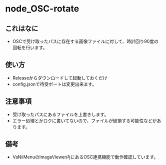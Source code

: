 # node_OSC-rotate

## これはなに

* OSCで受け取ったパスに存在する画像ファイルに対して、時計回り90度の回転を行います。

## 使い方

* Releaseからダウンロードして起動しておくだけ
* config.jsonで待受ポートは変更出来ます。

## 注意事項

* 受け取ったパスにあるファイルを上書きします。
* エラー処理とかロクに書いてないので、ファイルが破損する可能性などがあります。

## 備考
* VaNiiMenuのImageViewer内にあるOSC連携機能で動作確認しています。
